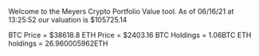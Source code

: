 Welcome to the Meyers Crypto Portfolio Value tool. 
As of 06/16/21 at 13:25:52 our valuation is $105725.14 

BTC Price = $38618.8
 ETH Price = $2403.16
BTC Holdings = 1.06BTC
 ETH holdings = 26.960005962ETH 

